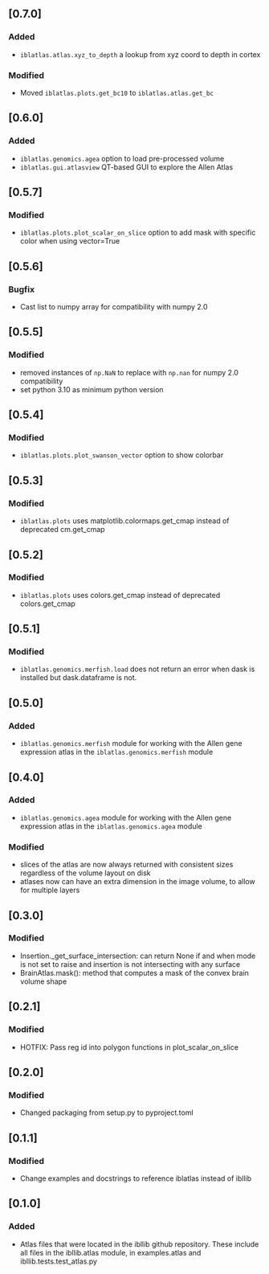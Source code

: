 ## [0.7.0]
### Added
- `iblatlas.atlas.xyz_to_depth` a lookup from xyz coord to depth in cortex
### Modified
- Moved `iblatlas.plots.get_bc10` to `iblatlas.atlas.get_bc`

## [0.6.0]
### Added
- `iblatlas.genomics.agea` option to load pre-processed volume
- `iblatlas.gui.atlasview` QT-based GUI to explore the Allen Atlas 

## [0.5.7]
### Modified
- `iblatlas.plots.plot_scalar_on_slice` option to add mask with specific color when using vector=True

## [0.5.6]
### Bugfix
- Cast list to numpy array for compatibility with numpy 2.0

## [0.5.5]
### Modified
- removed instances of `np.NaN` to replace with `np.nan` for numpy 2.0 compatibility
- set python 3.10 as minimum python version

## [0.5.4]
### Modified
- `iblatlas.plots.plot_swanson_vector` option to show colorbar

## [0.5.3]
### Modified
- `iblatlas.plots` uses matplotlib.colormaps.get_cmap instead of deprecated cm.get_cmap

## [0.5.2]
### Modified
- `iblatlas.plots` uses colors.get_cmap instead of deprecated colors.get_cmap

## [0.5.1]
### Modified
- `iblatlas.genomics.merfish.load` does not return an error when dask is installed but
dask.dataframe is not.

## [0.5.0]
### Added
- `iblatlas.genomics.merfish` module for working with the Allen gene expression
 atlas in the `iblatlas.genomics.merfish` module

## [0.4.0]
### Added
- `iblatlas.genomics.agea` module for working with the Allen gene expression
 atlas in the `iblatlas.genomics.agea` module
### Modified
- slices of the atlas are now always returned with consistent sizes regardless of the volume layout on disk
- atlases now can have an extra dimension in the image volume, to allow for multiple layers

## [0.3.0]
### Modified
- Insertion._get_surface_intersection: can return None if and when mode is not set to raise and insertion is not intersecting with any surface
- BrainAtlas.mask(): method that computes a mask of the convex brain volume shape

## [0.2.1]

### Modified
- HOTFIX: Pass reg id into polygon functions in plot_scalar_on_slice

## [0.2.0]

### Modified
- Changed packaging from setup.py to pyproject.toml

## [0.1.1]

### Modified
- Change examples and docstrings to reference iblatlas instead of ibllib

## [0.1.0]

### Added
 - Atlas files that were located in the ibllib github repository. These include all files 
   in the ibllib.atlas module, in examples.atlas and ibllib.tests.test_atlas.py 
